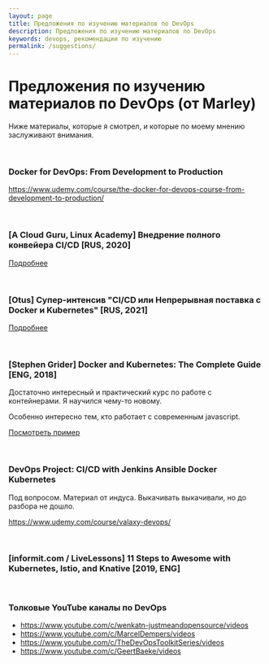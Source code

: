 ```yaml
---
layout: page
title: Предложения по изучению материалов по DevOps
description: Предложения по изучению материалов по DevOps
keywords: devops, рекомендации по изучению
permalink: /suggestions/
---
```


# Предложения по изучению материалов по DevOps (от Marley)

Ниже материалы, которые я смотрел, и которые по моему мнению заслуживают внимания.

<br/>

### Docker for DevOps: From Development to Production

https://www.udemy.com/course/the-docker-for-devops-course-from-development-to-production/

<br/>

### [A Cloud Guru, Linux Academy] Внедрение полного конвейера CI/CD [RUS, 2020]

[Подробнее](/videos/devops/implementing-a-full-ci-cd-pipeline/)

<br/>

### [Otus] Супер-интенсив "CI/CD или Непрерывная поставка с Docker и Kubernetes" [RUS, 2021]

[Подробнее](/schools/devops/otus/super-intensive/)

<br/>

### [Stephen Grider] Docker and Kubernetes: The Complete Guide [ENG, 2018]

Достаточно интересный и практический курс по работе с контейнерами. Я научился чему-то новому.

Особенно интересно тем, кто работает с современным javascript.

<a href="https://github.com/webmakaka/Docker-and-Kubernetes-The-Complete-Guide">Посмотреть пример</a>

<br/>

### DevOps Project: CI/CD with Jenkins Ansible Docker Kubernetes

Под вопросом. Материал от индуса. Выкачивать выкачивали, но до разбора не дошло.

https://www.udemy.com/course/valaxy-devops/

<br/>

### [informit.com / LiveLessons] 11 Steps to Awesome with Kubernetes, Istio, and Knative [2019, ENG]

<br/>

### Толковые YouTube каналы по DevOps

-   https://www.youtube.com/c/wenkatn-justmeandopensource/videos
-   https://www.youtube.com/c/MarcelDempers/videos
-   https://www.youtube.com/c/TheDevOpsToolkitSeries/videos
-   https://www.youtube.com/c/GeertBaeke/videos
